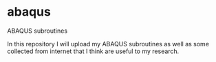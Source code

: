 # abaqus
ABAQUS subroutines

In this repository I will upload my ABAQUS subroutines as well as some collected from internet  that I think are useful to my research.

